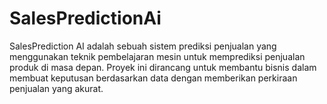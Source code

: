 # SalesPredictionAi

SalesPrediction AI adalah sebuah sistem prediksi penjualan yang menggunakan teknik pembelajaran mesin untuk memprediksi penjualan produk di masa depan. Proyek ini dirancang untuk membantu bisnis dalam membuat keputusan berdasarkan data dengan memberikan perkiraan penjualan yang akurat.
